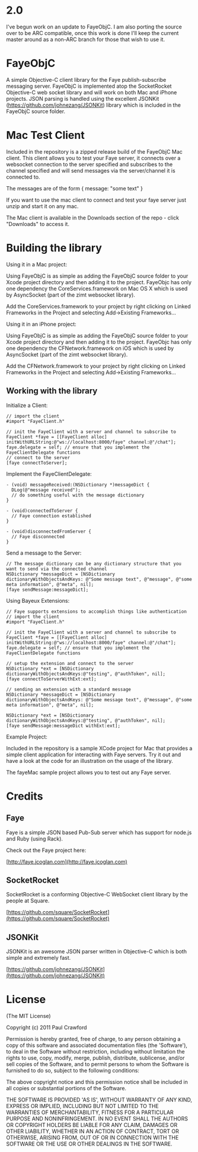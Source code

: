 # 2.0

I've begun work on an update to FayeObjC. I am also porting the source over to be ARC compatible, once this work is done I'll keep the current master around as a non-ARC branch for those that wish to use it.

# FayeObjC

A simple Objective-C client library for the Faye publish-subscribe messaging server. FayeObjC is implemented atop the SocketRocket Objective-C web socket library and will work on both Mac and iPhone projects. JSON parsing is handled using the excellent JSONKit (https://github.com/johnezang/JSONKit) library which is included in the FayeObjC source folder.

# Mac Test Client

Included in the repository is a zipped release build of the FayeObjC Mac client.  This client allows you to test your Faye server, it connects over a websocket connection to the server specified and subscribes to the channel specified and will send messages via the server/channel it is connected to.

The messages are of the form { message: "some text" }

If you want to use the mac client to connect and test your faye server just unzip and start it on any mac.

The Mac client is available in the Downloads section of the repo - click "Downloads" to access it.

# Building the library

Using it in a Mac project:

Using FayeObjC is as simple as adding the FayeObjC source folder to your Xcode project directory and then adding it to the project.  FayeObjc has only one dependency the CoreServices.framework on Mac OS X which is used by AsyncSocket (part of the zimt websocket library).  

Add the CoreServices.framework to your project by right clicking on Linked Frameworks in the Project and selecting Add->Existing Frameworks...


Using it in an iPhone project:

Using FayeObjC is as simple as adding the FayeObjC source folder to your Xcode project directory and then adding it to the project.  FayeObjc has only one dependency the CFNetwork.framework on iOS which is used by AsyncSocket (part of the zimt websocket library).

Add the CFNetwork.framework to your project by right clicking on Linked Frameworks in the Project and selecting Add->Existing Frameworks...

## Working with the library

Initialize a Client:

    // import the client
    #import "FayeClient.h"

    // init the FayeClient with a server and channel to subscribe to
    FayeClient *faye = [[FayeClient alloc] initWithURLString:@"ws://localhost:8000/faye" channel:@"/chat"];
    faye.delegate = self; // ensure that you implement the FayeClientDelegate functions
    // connect to the server
    [faye connectToServer];
  
Implement the FayeClientDelegate:
 
    - (void) messageReceived:(NSDictionary *)messageDict {
      DLog(@"message received");
      // do something useful with the message dictionary    
    }

    - (void)connectedToServer {
      // Faye connection established    
    }

    - (void)disconnectedFromServer {
      // Faye disconnected
    }

Send a message to the Server:
 
    // The message dictionary can be any dictionary structure that you want to send via the connected channel 
    NSDictionary *messageDict = [NSDictionary dictionaryWithObjectsAndKeys: @"Some message text", @"message", @"some meta information", @"meta", nil];
    [faye sendMessage:messageDict];

Using Bayeux Extensions:
 
    // Faye supports extensions to accomplish things like authentication  
    // import the client
    #import "FayeClient.h"

    // init the FayeClient with a server and channel to subscribe to
    FayeClient *faye = [[FayeClient alloc] initWithURLString:@"ws://localhost:8000/faye" channel:@"/chat"];
    faye.delegate = self; // ensure that you implement the FayeClientDelegate functions
  
    // setup the extension and connect to the server
    NSDictionary *ext = [NSDictionary dictionaryWithObjectsAndKeys:@"testing", @"authToken", nil];
    [faye connectToServerWithExt:ext];
        
    // sending an extension with a standard message
    NSDictionary *messageDict = [NSDictionary dictionaryWithObjectsAndKeys: @"Some message text", @"message", @"some meta information", @"meta", nil];
  
    NSDictionary *ext = [NSDictionary dictionaryWithObjectsAndKeys:@"testing", @"authToken", nil];
    [faye sendMessage:messageDict withExt:ext];


Example Project:

Included in the repository is a sample XCode project for Mac that provides a simple client application for interacting with Faye servers.  Try it out and have a look at the code for an illustration on the usage of the library.

The fayeMac sample project allows you to test out any Faye server.

# Credits

## Faye
Faye is a simple JSON based Pub-Sub server which has support for node.js and Ruby (using Rack).

Check out the Faye project here:

[http://faye.jcoglan.com](http://faye.jcoglan.com)

## SocketRocket
SocketRocket is a conforming Objective-C WebSocket client library by the people at Square.

[https://github.com/square/SocketRocket](https://github.com/square/SocketRocket)

## JSONKit
JSONKit is an awesome JSON parser written in Objective-C which is both simple and extremely fast.

[https://github.com/johnezang/JSONKit](https://github.com/johnezang/JSONKit)

# License

(The MIT License)

Copyright (c) 2011 Paul Crawford

Permission is hereby granted, free of charge, to any person obtaining
a copy of this software and associated documentation files (the
'Software'), to deal in the Software without restriction, including
without limitation the rights to use, copy, modify, merge, publish,
distribute, sublicense, and/or sell copies of the Software, and to
permit persons to whom the Software is furnished to do so, subject to
the following conditions:

The above copyright notice and this permission notice shall be
included in all copies or substantial portions of the Software.

THE SOFTWARE IS PROVIDED 'AS IS', WITHOUT WARRANTY OF ANY KIND,
EXPRESS OR IMPLIED, INCLUDING BUT NOT LIMITED TO THE WARRANTIES OF
MERCHANTABILITY, FITNESS FOR A PARTICULAR PURPOSE AND NONINFRINGEMENT.
IN NO EVENT SHALL THE AUTHORS OR COPYRIGHT HOLDERS BE LIABLE FOR ANY
CLAIM, DAMAGES OR OTHER LIABILITY, WHETHER IN AN ACTION OF CONTRACT,
TORT OR OTHERWISE, ARISING FROM, OUT OF OR IN CONNECTION WITH THE
SOFTWARE OR THE USE OR OTHER DEALINGS IN THE SOFTWARE.

